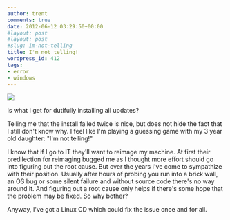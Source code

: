 ```yaml
---
author: trent
comments: true
date: 2012-06-12 03:29:50+00:00
#layout: post
#layout: post
#slug: im-not-telling
title: I'm not telling!
wordpress_id: 412
tags:
- error
- windows
---
```


[![](http://veganmilitia.org/b/wp-content/uploads/2012/06/win-update-err-300x208.jpg)](http://veganmilitia.org/b/wp-content/uploads/2012/06/win-update-err.jpg)

Is what I get for dutifully installing all updates?

Telling me that the install failed twice is nice, but does not hide the fact that I still don't know why.  I feel like I'm playing a guessing game with my 3 year old daughter:  "I'm not telling!"

I know that if I go to IT they'll want to reimage my machine.  At first their predilection for reimaging bugged me as I thought more effort should go into figuring out the root cause.  But over the years I've come to sympathize with their position.  Usually after hours of probing you run into a brick wall, an OS bug or some silent failure and without source code there's no way around it.  And figuring out a root cause only helps if there's some hope that the problem may be fixed.  So why bother?

Anyway, I've got a Linux CD which could fix the issue once and for all.
